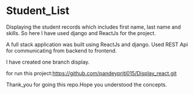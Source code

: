 # Student_List

Displaying the student records which includes first name, last name and skills. So here I have used django and ReactJs for the project.

A full stack application was built using ReactJs and django. Used REST Api for communicating from backend to frontend.

I have created one branch display.

for run this project:https://github.com/pandeypriti015/Display_react.git

Thank_you for going this repo.Hope you understood the concepts.
